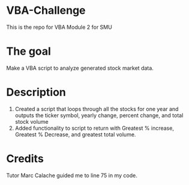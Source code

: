# VBA-Challenge
This is the repo for VBA Module 2 for SMU
# The goal
Make a VBA script to analyze generated stock market data.
# Description
1. Created a script that loops through all the stocks for one year and outputs the ticker symbol, yearly change, percent change, and total stock volume
2. Added functionality to script to return with Greatest % increase, Greatest % Decrease, and greatest total volume.
# Credits
Tutor Marc Calache guided me to line 75 in my code.
